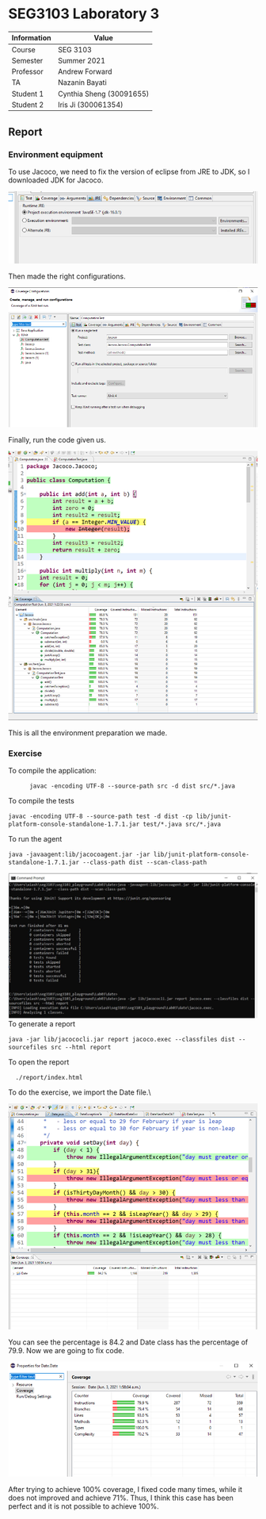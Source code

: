 # SEG3103 Laboratory 3

| Information | Value |
| --- | --- |
| Course | SEG 3103 |
| Semester | Summer 2021 |
| Professor | Andrew Forward |
| TA | Nazanin Bayati |
| Student 1 | Cynthia Sheng (30091655) |
| Student 2 | Iris Ji (300061354) |

## Report
### Environment equipment

To use Jacoco, we need to fix the version of eclipse from JRE to JDK, so I downloaded JDK for Jacoco.

![JDK](Asset/JDK.png)

Then made the right configurations.

![Run](Asset/Run.png)

Finally, run the code given us.

![Original](Asset/Original3.png)

This is all the environment preparation we made.

### Exercise
To compile the application:     
      
          javac -encoding UTF-8 --source-path src -d dist src/*.java

To compile the tests

    javac -encoding UTF-8 --source-path test -d dist -cp lib/junit-platform-console-standalone-1.7.1.jar test/*.java src/*.java

To run the agent

    java -javaagent:lib/jacocoagent.jar -jar lib/junit-platform-console-standalone-1.7.1.jar --class-path dist --scan-class-path
 
 ![JDK](Asset/compile.JPG)
To generate a report

    java -jar lib/jacococli.jar report jacoco.exec --classfiles dist --sourcefiles src --html report

To open the report
    
      ./report/index.html

To do the exercise, we import the Date file.\

![dateoriginal](Asset/DateOriginal.png)

You can see the percentage is 84.2 and Date class has the percentage of 79.9. Now we are going to fix code.

![original](Asset/Properties.png)

After trying to achieve 100% coverage, I fixed code many times, while it does not improved and achieve 71%. Thus, I think this case has been perfect and it is not possible to achieve 100%.
